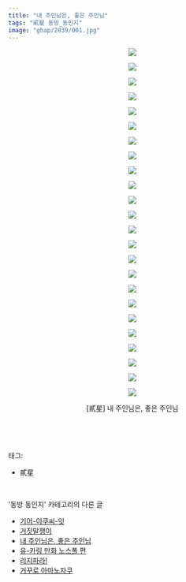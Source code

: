 ```yaml
---
title: "내 주인님은, 좋은 주인님"
tags: "貳星 동방_동인지"
image: "ghap/2039/001.jpg"
---
```

<div class="article">
<p style="text-align: center; clear: none; float: none;"><img src="{{ site.nasurl }}/ghap/2039/001.jpg"/></p>
<p style="text-align: center; clear: none; float: none;"><img src="{{ site.nasurl }}/ghap/2039/002.jpg"/></p>
<p style="text-align: center; clear: none; float: none;"><img src="{{ site.nasurl }}/ghap/2039/003.jpg"/></p>
<p style="text-align: center; clear: none; float: none;"><img src="{{ site.nasurl }}/ghap/2039/004.jpg"/></p>
<p style="text-align: center; clear: none; float: none;"><img src="{{ site.nasurl }}/ghap/2039/005.jpg"/></p>
<p style="text-align: center; clear: none; float: none;"><img src="{{ site.nasurl }}/ghap/2039/006.jpg"/></p>
<p style="text-align: center; clear: none; float: none;"><img src="{{ site.nasurl }}/ghap/2039/007.jpg"/></p>
<p style="text-align: center; clear: none; float: none;"><img src="{{ site.nasurl }}/ghap/2039/008.jpg"/></p>
<p style="text-align: center; clear: none; float: none;"><img src="{{ site.nasurl }}/ghap/2039/009.jpg"/></p>
<p style="text-align: center; clear: none; float: none;"><img src="{{ site.nasurl }}/ghap/2039/010.jpg"/></p>
<p style="text-align: center; clear: none; float: none;"><img src="{{ site.nasurl }}/ghap/2039/011.jpg"/></p>
<p style="text-align: center; clear: none; float: none;"><img src="{{ site.nasurl }}/ghap/2039/012.jpg"/></p>
<p style="text-align: center; clear: none; float: none;"><img src="{{ site.nasurl }}/ghap/2039/013.jpg"/></p>
<p style="text-align: center; clear: none; float: none;"><img src="{{ site.nasurl }}/ghap/2039/014.jpg"/></p>
<p style="text-align: center; clear: none; float: none;"><img src="{{ site.nasurl }}/ghap/2039/015.jpg"/></p>
<p style="text-align: center; clear: none; float: none;"><img src="{{ site.nasurl }}/ghap/2039/016.jpg"/></p>
<p style="text-align: center; clear: none; float: none;"><img src="{{ site.nasurl }}/ghap/2039/017.jpg"/></p>
<p style="text-align: center; clear: none; float: none;"><img src="{{ site.nasurl }}/ghap/2039/018.jpg"/></p>
<p style="text-align: center; clear: none; float: none;"><img src="{{ site.nasurl }}/ghap/2039/019.jpg"/></p>
<p style="text-align: center; clear: none; float: none;"><img src="{{ site.nasurl }}/ghap/2039/020.jpg"/></p>
<p style="text-align: center; clear: none; float: none;"><img src="{{ site.nasurl }}/ghap/2039/021.jpg"/></p>
<p style="text-align: center; clear: none; float: none;"><img src="{{ site.nasurl }}/ghap/2039/022.jpg"/></p>
<p style="text-align: center; clear: none; float: none;"><img src="{{ site.nasurl }}/ghap/2039/023.jpg"/></p>
<p style="text-align: center; clear: none; float: none;"><img src="{{ site.nasurl }}/ghap/2039/024.jpg"/></p>
<p style="text-align: center; clear: none; float: none;">[貳星] 내 주인님은, 좋은 주인님</p>
<p><br/></p>
</div><br/>
<div class="tagTrail">
<p>태그: </p>
<ul>
<li>貳星</li>
</ul>
</div><br/>
<div class="another">
<p>'동방 동인지' 카테고리의 다른 글</p>
<ul>
<li><a href="/2016-09-07-ghap_2041">기어-이쿠씨-잇</a></li>
<li><a href="/2016-09-07-ghap_2040">거짓말쟁이</a></li>
<li><a href="/2016-09-07-ghap_2039">내 주인님은, 좋은 주인님</a></li>
<li><a href="/2016-09-07-ghap_2038">유-카링 만화 노스폴 편</a></li>
<li><a href="/2016-09-07-ghap_2037">리지파라!</a></li>
<li><a href="/2016-09-07-ghap_2036">거꾸로 아마노자쿠</a></li>
</ul>
</div><br/>
<div class="cb_module cb_fluid">
<div class="cb_wrt cb_profile">
</div><!-- commentList close -->
</div><br/>
